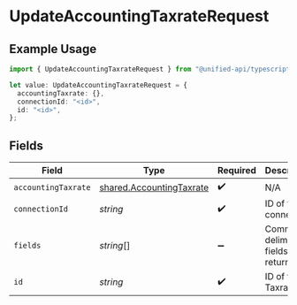 # UpdateAccountingTaxrateRequest

## Example Usage

```typescript
import { UpdateAccountingTaxrateRequest } from "@unified-api/typescript-sdk/sdk/models/operations";

let value: UpdateAccountingTaxrateRequest = {
  accountingTaxrate: {},
  connectionId: "<id>",
  id: "<id>",
};
```

## Fields

| Field                                                                       | Type                                                                        | Required                                                                    | Description                                                                 |
| --------------------------------------------------------------------------- | --------------------------------------------------------------------------- | --------------------------------------------------------------------------- | --------------------------------------------------------------------------- |
| `accountingTaxrate`                                                         | [shared.AccountingTaxrate](../../../sdk/models/shared/accountingtaxrate.md) | :heavy_check_mark:                                                          | N/A                                                                         |
| `connectionId`                                                              | *string*                                                                    | :heavy_check_mark:                                                          | ID of the connection                                                        |
| `fields`                                                                    | *string*[]                                                                  | :heavy_minus_sign:                                                          | Comma-delimited fields to return                                            |
| `id`                                                                        | *string*                                                                    | :heavy_check_mark:                                                          | ID of the Taxrate                                                           |